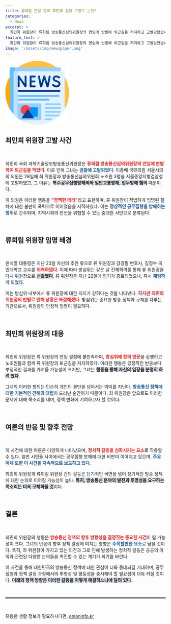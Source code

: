 ```yaml
---
title: 류희림 연임 항의 최민희 검찰 고발로 논란!
categories:
  - News
excerpt: >
  최민희 위원장이 류희림 방송통신심의위원장의 연임에 반발해 퇴근길을 저지하고 고발당했습니다. 적법 절차를 무시한 행위에 대한 중대한 논란이 일고 있습니다!
feature_text: >
  최민희 위원장이 류희림 방송통신심의위원장의 연임에 반발해 퇴근길을 저지하고 고발당했습니다. 적법 절차를 무시한 행위에 대한 중대한 논란이 일고 있습니다!
image: '/assets/img/newspaper.png'
---
```


<p><img src="/assets/img/newspaper.png" alt="kimp 속보" /></p>

<h2 data-ke-size="size26">최민희 위원장 고발 사건</h2>

<p data-ke-size="size16">&nbsp;</p>

<p>최민희 국회 과학기술정보방송통신위원장은 <b><span style="color: #ee2323;">류희림 방송통신심의위원장의 연임에 반발하여 퇴근길을 막았다</span></b>. 이로 인해 그녀는 <b><span style="color: #1a5490;">검찰에 고발되었다</span></b>. 이종배 국민의힘 서울시의회 의원은 28일에 최 위원장과 방송통신심의위원회 노조원 3명을 서울중앙지방검찰청에 고발하였고, 그 이유는 <b><span style="background-color: #21538527;">특수공무집행방해죄와 일반교통방해, 업무방해 혐의</span></b> 때문이다. </p>

<p>이 의원은 이러한 행동을 <b><span style="color: #ee2323;">"끔찍한 테러"</span></b>라고 표현하며, 류 위원장이 적법하게 임명된 절차에 대한 불만이 폭력으로 이어졌음을 지적하였다. 이는 <b><span style="color: #1a5490;">정상적인 공무집행을 방해하는 행위</span></b>로 간주되며, 지역사회의 안전을 위협할 수 있는 중대한 사안으로 분류된다. </p>

<p data-ke-size="size16">&nbsp;</p>

<h2 data-ke-size="size26">류희림 위원장 임명 배경</h2>

<p data-ke-size="size16">&nbsp;</p>

<p>윤석열 대통령은 지난 23일 자신의 추천 몫으로 류 위원장과 강경필 변호사, 김정수 국민대학교 교수를 <b><span style="color: #ee2323;">위촉하였다</span></b>. 이에 따라 방심위는 같은 날 전체회의를 통해 류 위원장을 다시 위원장으로 <b><span style="background-color: #21538527;">선출했다</span></b>. 류 위원장은 지난 22일에 임기가 종료되었으나, 즉시 <b><span style="color: #1a5490;">재임하게 되었다</span></b>. </p>

<p>이는 방심위 내부에서 류 위원장에 대한 지지가 강하다는 것을 나타낸다. <b><span style="color: #ee2323;">하지만 최민희 위원장의 반발로 인해 상황은 복잡해졌다</span></b>. 방심위는 중요한 방송 정책과 규제를 다루는 기관으로서, 위원장의 안정적 임명이 필요하다. </p>

<p data-ke-size="size16">&nbsp;</p>

<h2 data-ke-size="size26">최민희 위원장의 대응</h2>

<p data-ke-size="size16">&nbsp;</p>

<p>최민희 위원장은 류 위원장의 연임 결정에 불만족하며, <b><span style="color: #ee2323;">방심위에 항의 방문</span></b>을 감행하고 노조원들과 함께 류 위원장의 퇴근길을 저지하였다. 이러한 행동은 긍정적인 반응보다 부정적인 결과를 가져올 가능성이 크지만, 그녀는 <b><span style="background-color: #21538527;">행동을 통해 자신의 입장을 분명히 하려 했다</span></b>. </p>

<p>그녀의 이러한 항의는 단순히 개인의 불만을 넘어서는 의미를 지닌다. <b><span style="color: #1a5490;">방송통신 정책에 대한 기본적인 견해의 대립</span></b>이 드러난 순간이기 때문이다. 최 위원장은 앞으로도 이러한 문제에 대해 목소리를 내며, 정책 변화에 기여하고자 할 것이다. </p>

<p data-ke-size="size16">&nbsp;</p>

<h2 data-ke-size="size26">여론의 반응 및 향후 전망</h2>

<p data-ke-size="size16">&nbsp;</p>

<p>이 사건에 대한 여론은 다양하게 나타났으며, <b><span style="color: #ee2323;">정치적 갈등을 심화시키는 요소</span></b>로 작용할 수 있다. 일반 시민들 사이에서는 공무집행 방해에 대한 비판이 이어지고 있으며, <b><span style="color: #1a5490;">주요 매체 또한 이 사건을 지속적으로 보도하고 있다</span></b>. </p>

<p>최민희 위원장과 류희림 위원장 간의 갈등은 단기적인 국면을 넘어 장기적인 방송 정책에 대한 논의로 이어질 가능성이 높다. <b><span style="background-color: #21538527;">특히, 방송통신 분야의 발전과 투명성을 요구하는 목소리는 더욱 구체화될 것</span></b>이다. </p>

<p data-ke-size="size16">&nbsp;</p>

<h2 data-ke-size="size26">결론</h2>

<p data-ke-size="size16">&nbsp;</p>

<p>최민희 위원장의 행동은 <b><span style="color: #ee2323;">방송통신 정책의 향후 방향성을 결정짓는 중요한 사건</span></b>이 될 가능성이 크다. 그녀의 반응이 향후 정책 결정에 미치는 영향은 <b><span style="color: #1a5490;">주목할만한 요소</span></b>로 남을 것이다. 특히, 최 위원장이 가지고 있는 의견과 그로 인해 발생하는 정치적 갈등은 공공의 이익과 관련된 다양한 논의들을 촉진할 수 있는 계기가 되기를 바란다. </p>

<p>이 사건을 통해 대한민국의 방송통신 정책에 대한 관심이 더욱 증대되길 기대하며, 공무 집행과 정책 결정 과정에서의 투명성 및 평등성을 중시해야 할 필요성이 더욱 커질 것이다. <b><span style="background-color: #21538527;">미래의 정책 방향은 이러한 갈등을 어떻게 해결하느냐에 달려 있다</span></b>. </p>

<p data-ke-size="size16">&nbsp;</p>

<hr style="height:3px; border:none; color:#333; background-color:#333;"/>

<p data-ke-size="size16">&nbsp;</p>
유용한 생활 정보가 필요하시다면, <a href="https://onioninfo.kr" rel="dofollow">onioninfo.kr</a>



